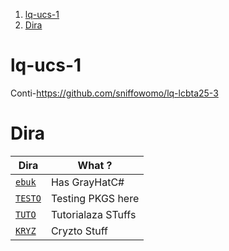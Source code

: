1. [lq-ucs-1](#lq-ucs-1)
2. [Dira](#dira)


# lq-ucs-1
Conti-https://github.com/sniffowomo/lq-lcbta25-3

# Dira 

Dira | What ? 
--- | ---
[`ebuk`](./ebuk) | Has GrayHatC#
[`TESTO`](./TESTO/) | Testing PKGS here 
[`TUTO`](./TUTO/) | Tutorialaza STuffs 
[`KRYZ`](./KRYZ) | Cryzto Stuff
